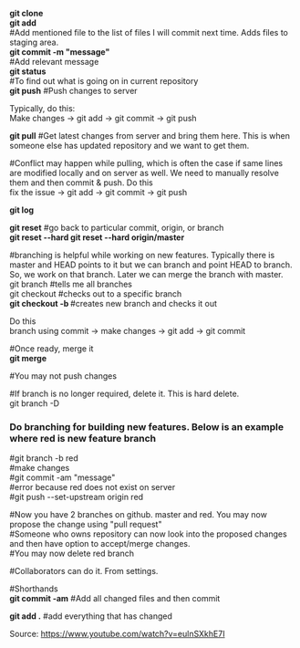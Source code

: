 **git clone <url>**  
**git add <filename>**  
#Add mentioned file to the list of files I will commit next time. Adds files to staging area.  
**git commit -m "message"**   
#Add relevant message  
**git status**  
#To find out what is going on in current repository  
**git push**
#Push changes to server  

Typically, do this:  
Make changes -> git add -> git commit -> git push  

**git pull**
#Get latest changes from server and bring them here. This is when someone else has updated repository and we want to get them.  

#Conflict may happen while pulling, which is often the case if same lines are modified locally and on server as well. We need to manually resolve them and then commit & push. Do this  
fix the issue -> git add -> git commit -> git push  

**git log**

**git reset**
#go back to particular commit, origin, or branch  
**git reset --hard <commit>**
**git reset --hard origin/master**

#branching is helpful while working on new features. Typically there is master and HEAD points to it but we can branch and point HEAD to branch. So, we work on that branch. Later we can merge the branch with master.  
git branch #tells me all branches  
git checkout #checks out to a specific branch  
**git checkout -b <branch-name>** #creates new branch and checks it out  

Do this  
branch using commit -> make changes -> git add -> git commit  

#Once ready, merge it  
**git merge <branch-name>** 

#You may not push changes  

#If branch is no longer required, delete it. This is hard delete.  
git branch -D <branch-name>  

### Do branching for building new features. Below is an example where red is new feature branch
#git branch -b red  
#make changes  
#git commit -am "message"  
#error because red does not exist on server  
#git push --set-upstream origin red  

#Now you have 2 branches on github. master and red. You may now propose the change using "pull request"  
#Someone who owns repository can now look into the proposed changes and then have option to accept/merge changes.  
#You may now delete red branch  

#Collaborators can do it. From settings.  

#Shorthands  
**git commit -am**
#Add all changed files and then commit  

**git add .** 
#add everything that has changed  

Source: https://www.youtube.com/watch?v=eulnSXkhE7I  
